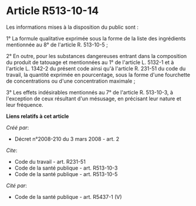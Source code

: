 # Article R513-10-14

Les informations mises à la disposition du public sont : 

1° La formule qualitative exprimée sous la forme de la liste des ingrédients mentionnée au 8° de l'article R. 513-10-5 ; 

2° En outre, pour les substances dangereuses entrant dans la composition du produit de tatouage et mentionnées au 1° de
l'article L. 5132-1 et à l'article L. 1342-2 du présent code ainsi qu'à l'article R. 231-51 du code du travail, la quantité
exprimée en pourcentage, sous la forme d'une fourchette de concentrations ou d'une concentration maximale ; 

3° Les effets indésirables mentionnés au 7° de l'article 
R. 513-10-3, à l'exception de ceux résultant d'un mésusage, en précisant leur nature et leur fréquence.

**Liens relatifs à cet article**

_Créé par_:

  - Décret n°2008-210 du 3 mars 2008 - art. 2

_Cite_:

  - Code du travail - art. R231-51
  - Code de la santé publique - art. R513-10-3
  - Code de la santé publique - art. R513-10-5

_Cité par_:

  - Code de la santé publique - art. R5437-1 (V)

